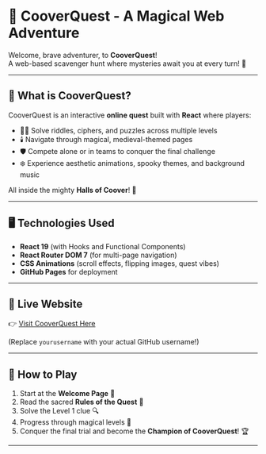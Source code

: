 # 🏰 CooverQuest - A Magical Web Adventure

Welcome, brave adventurer, to **CooverQuest**!  
A web-based scavenger hunt where mysteries await you at every turn! 🌟

---

## 🌟 What is CooverQuest?

CooverQuest is an interactive **online quest** built with **React** where players:

- 🧙‍♂️ Solve riddles, ciphers, and puzzles across multiple levels
- 🕯️ Navigate through magical, medieval-themed pages
- 🛡️ Compete alone or in teams to conquer the final challenge
- ❄️ Experience aesthetic animations, spooky themes, and background music

All inside the mighty **Halls of Coover**! 🏰

---

## 🖥️ Technologies Used

- **React 19** (with Hooks and Functional Components)
- **React Router DOM 7** (for multi-page navigation)
- **CSS Animations** (scroll effects, flipping images, quest vibes)
- **GitHub Pages** for deployment

---

## 🚀 Live Website

👉 [Visit CooverQuest Here](http://localhost:3000/)  

(Replace `yourusername` with your actual GitHub username!)

---

## 🧩 How to Play

1. Start at the **Welcome Page** 🏰
2. Read the sacred **Rules of the Quest** 📜
3. Solve the Level 1 clue 🔍
4. Progress through magical levels 🌌
5. Conquer the final trial and become the **Champion of CooverQuest**! 🏆

---
